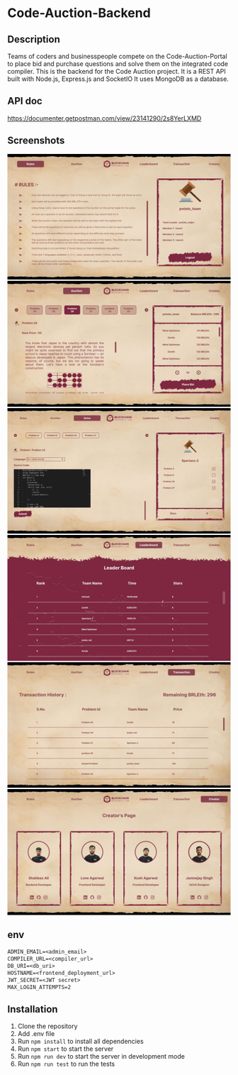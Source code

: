# Code-Auction-Backend

## Description
Teams of coders and businesspeople compete on the Code-Auction-Portal to place bid and purchase questions and solve them on the integrated code compiler.
This is the backend for the Code Auction project. It is a REST API built with Node.js, Express.js and SocketIO It uses MongoDB as a database.

## API doc
https://documenter.getpostman.com/view/23141290/2s8YerLXMD

## Screenshots
![alt text](https://github.com/shahbaz42/code-auction-backend/blob/main/ScreenShots/rules.jpg?raw=true)
![alt text](https://github.com/shahbaz42/code-auction-backend/blob/main/ScreenShots/Auction%20Page.jpg?raw=true)
![alt text](https://github.com/shahbaz42/code-auction-backend/blob/main/ScreenShots/Coding%20page.jpg?raw=true)
![alt text](https://github.com/shahbaz42/code-auction-backend/blob/main/ScreenShots/leaderboard.jpg?raw=true)
![alt text](https://github.com/shahbaz42/code-auction-backend/blob/main/ScreenShots/Transaction%20History.jpg?raw=true)
![alt text](https://github.com/shahbaz42/code-auction-backend/blob/main/ScreenShots/About.jpg?raw=true)

## env
```
ADMIN_EMAIL=<admin_email>
COMPILER_URL=<compiler_url>
DB_URI=<db_uri>
HOSTNAME=<frontend_deployment_url>
JWT_SECRET=<JWT secret>
MAX_LOGIN_ATTEMPTS=2
```

## Installation
1. Clone the repository
2. Add .env file
3. Run `npm install` to install all dependencies
4. Run `npm start` to start the server
5. Run `npm run dev` to start the server in development mode
6. Run `npm run test` to run the tests
